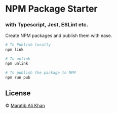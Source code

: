 # NPM Package Starter

### with Typescript, Jest, ESLint etc.

Create NPM packages and publish them with ease.

```bash
# To Publish locally
npm link

# To unlink
npm unlink

# To publish the package to NPM
npm run pub
```

## License

© [Maratib Ali Khan](https://maratib.github.io)
